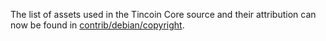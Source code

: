 The list of assets used in the Tincoin Core source and their attribution can now be found in [contrib/debian/copyright](../contrib/debian/copyright).
